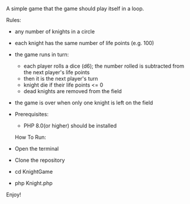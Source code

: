 A simple game that the game should play itself in a loop.

Rules:
-  any number of knights in a circle
- each knight has the same number of life points (e.g. 100)
- the game runs in turn:
  - each player rolls a dice (d6); the number rolled is subtracted from the next player's life points
  - then it is the next player's turn 
  - knight die if their life points <= 0
  - dead knights are removed from the field
- the game is over when only one knight is left on the field


 - Prerequisites:
   - PHP 8.0(or higher) should be installed

   How To Run:
 - Open the terminal
 - Clone the repository
 - cd KnightGame
 - php Knight.php

Enjoy!